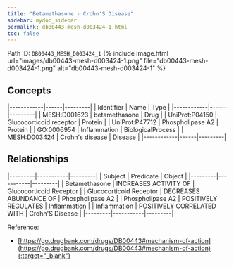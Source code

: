 ```yaml
---
title: "Betamethasone - Crohn'S Disease"
sidebar: mydoc_sidebar
permalink: db00443-mesh-d003424-1.html
toc: false 
---
```



Path ID: `DB00443_MESH_D003424_1`
{% include image.html url="images/db00443-mesh-d003424-1.png" file="db00443-mesh-d003424-1.png" alt="db00443-mesh-d003424-1" %}

## Concepts

|------------|------|---------|
| Identifier | Name | Type    |
|------------|------|---------|
| MESH:D001623 | betamethasone | Drug |
| UniProt:P04150 | Glucocorticoid receptor | Protein |
| UniProt:P47712 | Phospholipase A2 | Protein |
| GO:0006954 | Inflammation | BiologicalProcess |
| MESH:D003424 | Crohn's disease | Disease |
|------------|------|---------|

## Relationships

|---------|-----------|---------|
| Subject | Predicate | Object  |
|---------|-----------|---------|
| Betamethasone | INCREASES ACTIVITY OF | Glucocorticoid Receptor |
| Glucocorticoid Receptor | DECREASES ABUNDANCE OF | Phospholipase A2 |
| Phospholipase A2 | POSITIVELY REGULATES | Inflammation |
| Inflammation | POSITIVELY CORRELATED WITH | Crohn'S Disease |
|---------|-----------|---------|

Reference:
  - [https://go.drugbank.com/drugs/DB00443#mechanism-of-action](https://go.drugbank.com/drugs/DB00443#mechanism-of-action){:target="_blank"}